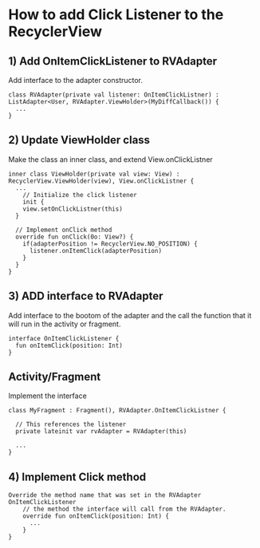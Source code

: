 # How to add Click Listener to the RecyclerView


## 1) Add OnItemClickListener to RVAdapter
Add interface to the adapter constructor.
```
class RVAdapter(private val listener: OnItemClickListner) : ListAdapter<User, RVAdapter.ViewHolder>(MyDiffCallback()) {
  ...
}
```

## 2) Update ViewHolder class
Make the class an inner class, and extend View.onClickListner
```
inner class ViewHolder(private val view: View) : RecyclerView.ViewHolder(view), View.onClickListner {
  ...
    // Initialize the click listener
    init {
    view.setOnClickListner(this)
  }
  
  // Implement onClick method
  override fun onClick(0o: View?) {
    if(adapterPosition != RecyclerView.NO_POSITION) {
      listener.onItemClick(adapterPosition)
    }
  }
}
```




## 3) ADD interface to RVAdapter
Add interface to the bootom of the adapter and the call the function that it will run in the activity or fragment. 

```
interface OnItemClickListener {
  fun onItemClick(position: Int)
}
```

## Activity/Fragment
Implement the interface
```
class MyFragment : Fragment(), RVAdapter.OnItemClickListner {
  
  // This references the listener
  private lateinit var rvAdapter = RVAdapter(this)

  ...
}
```

## 4) Implement Click method
```
Override the method name that was set in the RVAdapter OnItemClickListener
    // the method the interface will call from the RVAdapter. 
    override fun onItemClick(position: Int) {
      ...
    }
}
```
